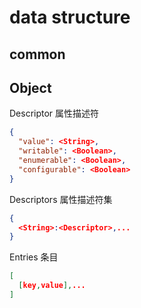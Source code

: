 # data structure

## common

## Object

Descriptor 属性描述符

```json
{
  "value": <String>,
  "writable": <Boolean>,
  "enumerable": <Boolean>,
  "configurable": <Boolean>
}
```

Descriptors 属性描述符集

```json
{
  <String>:<Descriptor>,...
}
```

Entries 条目

```json
[
  [key,value],...
]
```
